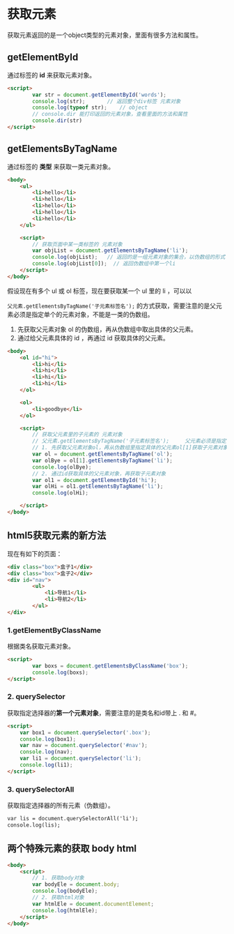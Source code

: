 # 获取元素

获取元素返回的是一个object类型的元素对象，里面有很多方法和属性。

## getElementById

通过标签的 **id** 来获取元素对象。

```html
<script>
        var str = document.getElementById('words');
        console.log(str);       // 返回整个div标签 元素对象
        console.log(typeof str);    // object
        // console.dir 能打印返回的元素对象，查看里面的方法和属性
        console.dir(str)
</script>
```

## getElementsByTagName

通过标签的 **类型** 来获取一类元素对象。

```html
<body>
    <ul>
        <li>hello</li>
        <li>hello</li>
        <li>hello</li>
        <li>hello</li>
        <li>hello</li>
    </ul>

    <script>
        // 获取页面中某一类标签的 元素对象
        var objList = document.getElementsByTagName('li');
        console.log(objList);   // 返回的是一组元素对象的集合，以伪数组的形式
        console.log(objList[0]);  // 返回伪数组中第一个li
    </script>
</body>
```

假设现在有多个 ul 或 ol 标签，现在要获取某一个 ul 里的 li ，可以以

`父元素.getElementsByTagName('子元素标签名');` 的方式获取，需要注意的是父元素必须是指定单个的元素对象，不能是一类的伪数组。

1. 先获取父元素对象 ol 的伪数组，再从伪数组中取出具体的父元素。
2. 通过给父元素具体的 id ，再通过 id 获取具体的父元素。

```html
<body>
    <ol id="hi">
        <li>hi</li>
        <li>hi</li>
        <li>hi</li>
        <li>hi</li>
    </ol>

    <ol>
        <li>goodbye</li>
    </ol>

    <script>
        // 获取父元素里的子元素的 元素对象
        // 父元素.getElementsByTagName('子元素标签名');     父元素必须是指定的单个元素
        // 1. 先获取父元素对象ol，再从伪数组里指定具体的父元素ol[1]获取子元素对象
        var ol = document.getElementsByTagName('ol');
        var olBye = ol[1].getElementsByTagName('li');
        console.log(olBye);
        // 2. 通过id获取具体的父元素对象，再获取子元素对象
        var ol1 = document.getElementById('hi');
        var olHi = ol1.getElementsByTagName('li');
        console.log(olHi);

    </script>
</body>
```

## html5获取元素的新方法

现在有如下的页面：

```html
<div class="box">盒子1</div>
<div class="box">盒子2</div>
<div id="nav">
        <ul>
            <li>导航1</li>
            <li>导航2</li>
        </ul>
</div>
```

### 1.getElementByClassName

根据类名获取元素对象。

```html
<script>
        var boxs = document.getElementsByClassName('box');
        console.log(boxs);
</script>
```

### 2. querySelector

获取指定选择器的**第一个元素对象**，需要注意的是类名和id带上 . 和 #。

```html
<script>
	var box1 = document.querySelector('.box');
    console.log(box1);
    var nav = document.querySelector('#nav');
    console.log(nav);
    var li1 = document.querySelector('li');
    console.log(li1);
</script>
```

### 3. querySelectorAll

获取指定选择器的所有元素（伪数组）。

```html
var lis = document.querySelectorAll('li');
console.log(lis);
```

## 两个特殊元素的获取 body html

```html
<body>
    <script>
        // 1. 获取body对象
        var bodyEle = document.body;
        console.log(bodyEle);
        // 2. 获取html对象
        var htmlEle = document.documentElement;
        console.log(htmlEle);
    </script>
</body>
```

